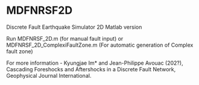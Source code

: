 # MDFNRSF2D
Discrete Fault Earthquake Simulator 2D Matlab version 

Run MDFNRSF_2D.m (for manual fault input) or MDFNRSF_2D_ComplexiFaultZone.m (For automatic generation of Complex fault zone)

For more information - 
Kyungjae Im* and Jean-Philippe Avouac (202?), Cascading Foreshocks and Aftershocks in a Discrete Fault Network, Geophysical Journal International.
